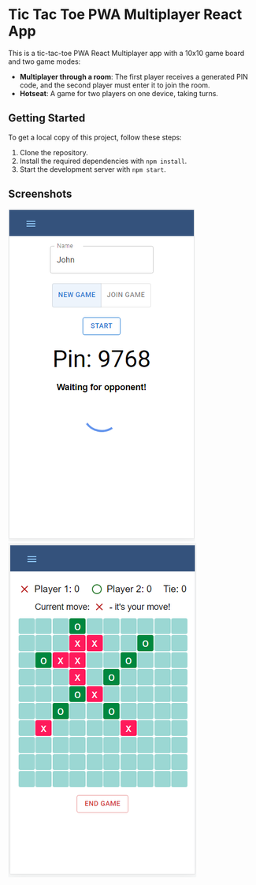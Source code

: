 
# Tic Tac Toe PWA Multiplayer React App
This is a tic-tac-toe PWA React Multiplayer app with a 10x10 game board and two game modes:

- **Multiplayer through a room**: The first player receives a generated PIN code, and the second player must enter it to join the room.
- **Hotseat**: A game for two players on one device, taking turns.


## Getting Started
To get a local copy of this project, follow these steps:

1. Clone the repository.
2. Install the required dependencies with `npm install`.
3. Start the development server with `npm start`.


## Screenshots

![Alt text](/screenshots/new-game.png?raw=true "Create new room") ![Alt text](/screenshots/game.png?raw=true "Sample game")
